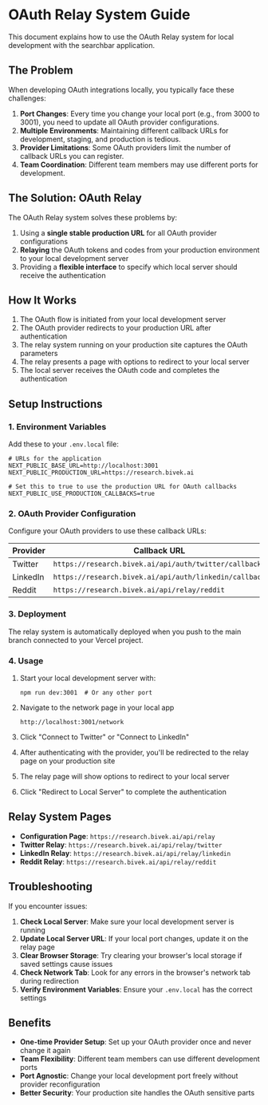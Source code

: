 # OAuth Relay System Guide

This document explains how to use the OAuth Relay system for local development with the searchbar application.

## The Problem

When developing OAuth integrations locally, you typically face these challenges:

1. **Port Changes**: Every time you change your local port (e.g., from 3000 to 3001), you need to update all OAuth provider configurations.
2. **Multiple Environments**: Maintaining different callback URLs for development, staging, and production is tedious.
3. **Provider Limitations**: Some OAuth providers limit the number of callback URLs you can register.
4. **Team Coordination**: Different team members may use different ports for development.

## The Solution: OAuth Relay

The OAuth Relay system solves these problems by:

1. Using a **single stable production URL** for all OAuth provider configurations
2. **Relaying** the OAuth tokens and codes from your production environment to your local development server
3. Providing a **flexible interface** to specify which local server should receive the authentication

## How It Works

1. The OAuth flow is initiated from your local development server
2. The OAuth provider redirects to your production URL after authentication
3. The relay system running on your production site captures the OAuth parameters
4. The relay presents a page with options to redirect to your local server
5. The local server receives the OAuth code and completes the authentication

## Setup Instructions

### 1. Environment Variables

Add these to your `.env.local` file:

```
# URLs for the application
NEXT_PUBLIC_BASE_URL=http://localhost:3001
NEXT_PUBLIC_PRODUCTION_URL=https://research.bivek.ai

# Set this to true to use the production URL for OAuth callbacks
NEXT_PUBLIC_USE_PRODUCTION_CALLBACKS=true
```

### 2. OAuth Provider Configuration

Configure your OAuth providers to use these callback URLs:

| Provider | Callback URL |
|----------|------------|
| Twitter  | `https://research.bivek.ai/api/auth/twitter/callback` |
| LinkedIn | `https://research.bivek.ai/api/auth/linkedin/callback` |
| Reddit   | `https://research.bivek.ai/api/relay/reddit` |

### 3. Deployment

The relay system is automatically deployed when you push to the main branch connected to your Vercel project.

### 4. Usage

1. Start your local development server with:
   ```
   npm run dev:3001  # Or any other port
   ```

2. Navigate to the network page in your local app
   ```
   http://localhost:3001/network
   ```

3. Click "Connect to Twitter" or "Connect to LinkedIn"

4. After authenticating with the provider, you'll be redirected to the relay page on your production site

5. The relay page will show options to redirect to your local server

6. Click "Redirect to Local Server" to complete the authentication

## Relay System Pages

- **Configuration Page**: `https://research.bivek.ai/api/relay`
- **Twitter Relay**: `https://research.bivek.ai/api/relay/twitter`
- **LinkedIn Relay**: `https://research.bivek.ai/api/relay/linkedin`
- **Reddit Relay**: `https://research.bivek.ai/api/relay/reddit`

## Troubleshooting

If you encounter issues:

1. **Check Local Server**: Make sure your local development server is running
2. **Update Local Server URL**: If your local port changes, update it on the relay page
3. **Clear Browser Storage**: Try clearing your browser's local storage if saved settings cause issues
4. **Check Network Tab**: Look for any errors in the browser's network tab during redirection
5. **Verify Environment Variables**: Ensure your `.env.local` has the correct settings

## Benefits

- **One-time Provider Setup**: Set up your OAuth provider once and never change it again
- **Team Flexibility**: Different team members can use different development ports
- **Port Agnostic**: Change your local development port freely without provider reconfiguration
- **Better Security**: Your production site handles the OAuth sensitive parts

